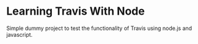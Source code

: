 # Learning Travis With Node

Simple dummy project to test the functionality of Travis using node.js and javascript.